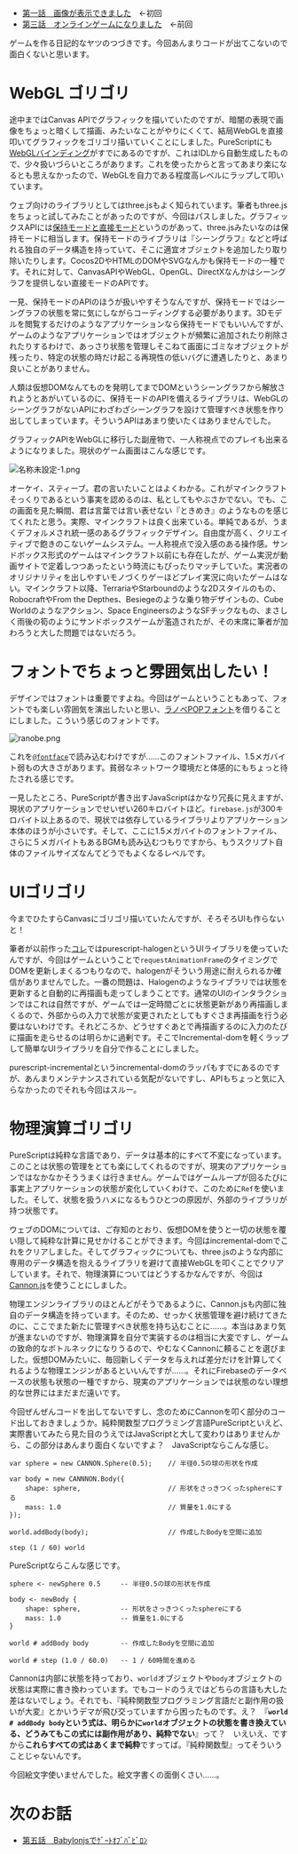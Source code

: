 <!-- {
  "id": "44f118b649367f010cb0",
  "created_at": "2016-11-12T19:45:30+09:00",
  "tags": [
    {
      "name": "JavaScript",
      "versions": []
    },
    {
      "name": "WebGL",
      "versions": []
    },
    {
      "name": "CANNON.js",
      "versions": []
    },
    {
      "name": "purescript",
      "versions": []
    },
    {
      "name": "関数型プログラミング",
      "versions": []
    }
  ],
  "title": "モナドのまほう　第４話『WebGLとCannonでどう見てもマインクラフトです』"
} -->
* [第一話　画像が表示できました](http://qiita.com/hiruberuto/items/5321d8cebce7b87851f6)　←初回
* [第三話　オンラインゲームになりました](http://qiita.com/hiruberuto/items/5d3f61339e84d2715f71)　←前回

ゲームを作る日記的なヤツのつづきです。今回あんまりコードが出てこないので面白くないと思います。

# WebGL ゴリゴリ

途中まではCanvas APIでグラフィックを描いていたのですが、暗闇の表現で画像をちょっと暗くして描画、みたいなことがやりにくくて、結局WebGLを直接叩いてグラフィックをゴリゴリ描いていくことにしました。PureScriptにも[WebGLバインディング](https://github.com/jutaro/purescript-webgl)がすでにあるのですが、これはIDLから自動生成したもので、少々扱いづらいところがあります。これを使ったからと言ってあまり楽になるとも思えなかったので、WebGLを自力である程度高レベルにラップして叩いています。

ウェブ向けのライブラリとしてはthree.jsもよく知られています。筆者もthree.jsをちょっと試してみたことがあったのですが、今回はパスしました。グラフィックスAPIには[保持モードと直接モード](https://msdn.microsoft.com/ja-jp/library/windows/desktop/ff684178(v=vs.85).aspx)というのがあって、three.jsみたいなのは保持モードに相当します。保持モードのライブラリは『シーングラフ』などと呼ばれる独自のデータ構造を持っていて、そこに適宜オブジェクトを追加したり取り除いたりします。Cocos2DやHTMLのDOMやSVGなんかも保持モードの一種です。それに対して、CanvasAPIやWebGL、OpenGL、DirectXなんかはシーングラフを提供しない直接モードのAPIです。

一見、保持モードのAPIのほうが扱いやすそうなんですが、保持モードではシーングラフの状態を常に気にしながらコーディングする必要があります。3Dモデルを閲覧するだけのようなアプリケーションなら保持モードでもいいんですが、ゲームのようなアプリケーションではオブジェクトが頻繁に追加されたり削除されたりするわけで、あっさり状態を管理しそこねて画面にゴミなオブジェクトが残ったり、特定の状態の時だけ起こる再現性の低いバグに遭遇したりと、あまり良いことがありません。

人類は仮想DOMなんてものを発明してまでDOMというシーングラフから解放されようとあがいているのに、保持モードのAPIを備えるライブラリは、WebGLのシーングラフがないAPIにわざわざシーングラフを設けて管理すべき状態を作り出してしまっています。そういうAPIはあまり使いたくはありませんでした。

グラフィックAPIをWebGLに移行した副産物で、一人称視点でのプレイも出来るようになりました。現状のゲーム画面はこんな感じです。

![名称未設定-1.png](https://qiita-image-store.s3.amazonaws.com/0/64695/fc43ae6c-da24-aab2-65e6-d7307350cdb2.png)

オーケイ、スティーブ。君の言いたいことはよくわかる。これがマインクラフトそっくりであるという事実を認めるのは、私としてもやぶさかでない。でも、この画面を見た瞬間、君は言葉では言い表せない『ときめき』のようなものを感じてくれたと思う。実際、マインクラフトは良く出来ている。単純であるが、うまくデフォルメされ統一感のあるグラフィックデザイン。自由度が高く、クリエイティブで飽きのこないゲームシステム。一人称視点で没入感のある操作感。サンドボックス形式のゲームはマインクラフト以前にも存在したが、ゲーム実況が動画サイトで定着しつつあったという時流にもぴったりマッチしていた。実況者のオリジナリティを出しやすいモノづくりゲーほどプレイ実況に向いたゲームはない。マインクラフト以降、TerrariaやStarboundのような2Dスタイルのもの、RobocraftやFrom the Depthes、Besiegeのような乗り物デザインもの、Cube Worldのようなアクション、Space EngineersのようなSFチックなもの、まさしく雨後の筍のようにサンドボックスゲームが濫造されたが、その末席に筆者が加わろうと大した問題ではないだろう。




# フォントでちょっと雰囲気出したい！

デザインではフォントは重要ですよね。今回はゲームということもあって、フォントでも楽しい雰囲気を演出したいと思い、[ラノベPOPフォント](http://www.fontna.com/blog/1706/)を借りることにしました。こういう感じのフォントです。

![ranobe.png](https://qiita-image-store.s3.amazonaws.com/0/64695/5c02a317-6d4b-0c57-0c9f-bd86466c067a.png)


これを[`@fontface`](https://developer.mozilla.org/ja/docs/Web/CSS/@font-face)で読み込むわけですが……このフォントファイル、1.5メガバイト弱もの大きさがあります。貧弱なネットワーク環境だと体感的にもちょっと待たされる感じです。

一見したところ、PureScriptが書き出すJavaScriptはかなり冗長に見えますが、現状のアプリケーションでせいぜい260キロバイトほど。`firebase.js`が300キロバイト以上あるので、現状では依存しているライブラリよりアプリケーション本体のほうが小さいです。そして、ここに1.5メガバイトのフォントファイル、さらに５メガバイトもあるBGMも読み込むつもりですから、もうスクリプト自体のファイルサイズなんてどうでもよくなるレベルです。









# UIゴリゴリ


今までひたすらCanvasにゴリゴリ描いていたんですが、そろそろUIも作らないと！

筆者が以前作った[コレ](http://qiita.com/hiruberuto/items/7b1b6eb45f8207ea96e4)ではpurescript-halogenというUIライブラリを使っていたんですが、今回はゲームということで`requestAnimationFrame`のタイミングでDOMを更新しまくるつもりなので、halogenがそういう用途に耐えられるか確信がありませんでした。一番の問題は、Halogenのようなライブラリでは状態を更新すると自動的に再描画も走ってしまうことです。通常のUIのインタラクションではこれは自然ですが、ゲームでは一定時間ごとに状態更新があり再描画しまくるので、外部からの入力で状態が変更されたとしてもすぐさま再描画を行う必要はないわけです。それどころか、どうせすぐあとで再描画するのに入力のたびに描画を走らせるのは明らかに過剰です。そこでIncremental-domを軽くラップして簡単なUIライブラリを自分で作ることにしました。

purescript-incrementalというincremental-domのラッパもすでにあるのですが、あんまりメンテナンスされている気配がないですし、APIもちょっと気に入らなかったのでそれも今回はスルー。







# 物理演算ゴリゴリ

PureScriptは純粋な言語であり、データは基本的にすべて不変になっています。このことは状態の管理をとても楽にしてくれるのですが、現実のアプリケーションではなかなかそううまくは行きません。ゲームではゲームループが回るたびに事実上アプリケーションの状態が変化していくわけで、このために`Ref`を使いました。そして、状態を扱うハメになるもうひとつの原因が、外部のライブラリが持つ状態です。

ウェブのDOMについては、ご存知のとおり、仮想DOMを使うと一切の状態を覆い隠して純粋な計算に見せかけることができます。今回はincremental-domでこれをクリアしました。そしてグラフィックについても、three.jsのような内部に専用のデータ構造を抱えるライブラリを避けて直接WebGLを叩くことでクリアしています。それで、物理演算についてはどうするかなんですが、今回は[Cannon.js](http://www.cannonjs.org/)を使うことにしました。

物理エンジンライブラリのほとんどがそうであるように、Cannon.jsも内部に独自のデータ構造を持っています。そのため、せっかく状態管理を避け続けてきたのに、ここでまた新たに管理すべき状態を持ち込むことに……。本当はあまり気が進まないのですが、物理演算を自分で実装するのは相当に大変ですし、ゲームの致命的なボトルネックになりうるので、やむなくCannonに頼ることを選びました。仮想DOMみたいに、毎回新しくデータを与えれば差分だけを計算してくれるような物理エンジンがあるといいんですが……。それにFirebaseのデータベースの状態も状態の一種ですから、現実のアプリケーションでは状態のない理想的な世界にはまだまだ遠いです。

今回ぜんぜんコードを出してないですし、念のためにCannonを叩く部分のコード出しておきましょうか。純粋関数型プログラミング言語PureScriptといえど、実際書いてみたら見た目のうえではJavaScriptと大して変わりはありませんから、この部分はあんまり面白くないですよ？　JavaScriptならこんな感じ。

```js:JavaScript
var sphere = new CANNON.Sphere(0.5);    // 半径0.5の球の形状を作成

var body = new CANNNON.Body({
    shape: sphere,                      // 形状をさっきつくったsphereにする
    mass: 1.0                           // 質量を1.0にする
});                                     

world.addBody(body);                    // 作成したBodyを空間に追加

step (1 / 60) world
```

PureScriptならこんな感じです。

```haskell:PureScript
sphere <- newSphere 0.5     -- 半径0.5の球の形状を作成

body <- newBody {
    shape: sphere,          -- 形状をさっきつくったsphereにする
    mass: 1.0               -- 質量を1.0にする
}                        

world # addBody body        -- 作成したBodyを空間に追加

world # step (1.0 / 60.0)   -- 1 / 60時間を進める
```

Cannonは内部に状態を持っており、`world`オブジェクトや`body`オブジェクトの状態は実際に書き換わっています。でもコードのうえではどちらの言語も大した差はないでしょう。それでも、『純粋関数型プログラミング言語だと副作用の扱いが大変』とかいうデマが飛び交っていますから困ったものです。え？　『**`world # addBody body`という式は、明らかに`world`オブジェクトの状態を書き換えている、どうみてもこの式には副作用があり、純粋でない**』って？　いえいえ、ですから**これらすべての式はあくまで純粋**ですってば。『純粋関数型』ってそういうことじゃないんです。

今回絵文字使いませんでした。絵文字書くの面倒くさい……。



# 次のお話

* [第五話　Babylonjsでｹﾞｰﾄｵﾌﾞﾊﾞﾋﾞﾛﾝ](http://qiita.com/hiruberuto/items/7cba851de4d84a535bbb)




